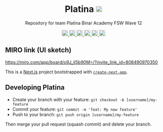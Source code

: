 <h1 align="center">Platina <a href="https://sonarcloud.io/summary/new_code?id=priambudiLB_Platina">
<img height="20px" src="https://sonarcloud.io/api/project_badges/quality_gate?project=priambudiLB_Platina">
</a></h1>
<p align="center">Repository for team Platina Binar Academy FSW Wave 12</p>

<p align="center">

<a href="https://sonarcloud.io/summary/new_code?id=priambudiLB_Platina">
<img height="20px" src="https://sonarcloud.io/api/project_badges/measure?project=priambudiLB_Platina&metric=vulnerabilities">
</a>
<a href="https://sonarcloud.io/summary/new_code?id=priambudiLB_Platina">
<img height="20px" src="https://sonarcloud.io/api/project_badges/measure?project=priambudiLB_Platina&metric=bugs">
</a>
<a href="https://sonarcloud.io/summary/new_code?id=priambudiLB_Platina">
<img height="20px" src="https://sonarcloud.io/api/project_badges/measure?project=priambudiLB_Platina&metric=code_smells">
</a>
<a href="https://sonarcloud.io/summary/new_code?id=priambudiLB_Platina">
<img height="20px" src="https://sonarcloud.io/api/project_badges/measure?project=priambudiLB_Platina&metric=duplicated_lines_density">
</a>
<a href="https://sonarcloud.io/summary/new_code?id=priambudiLB_Platina">
<img height="20px" src="https://sonarcloud.io/api/project_badges/measure?project=priambudiLB_Platina&metric=ncloc">
</a>
<a href="https://sonarcloud.io/summary/new_code?id=priambudiLB_Platina">
<img height="20px" src="https://sonarcloud.io/api/project_badges/measure?project=priambudiLB_Platina&metric=vulnerabilities">
</a>

</p>

## MIRO link (UI sketch)
https://miro.com/app/board/o9J_lj5b90M=/?invite_link_id=808490970350

This is a [Next.js](https://nextjs.org/) project bootstrapped with [`create-next-app`](https://github.com/vercel/next.js/tree/canary/packages/create-next-app).

## Developing Platina

- Create your branch with your feature: `git checkout -b [username]/my-feature`
- Commit your feature: `git commit -m 'feat: My new feature'`
- Push to your branch: `git push origin [username]/my-feature`

Then merge your pull request (squash commit) and delete your branch.